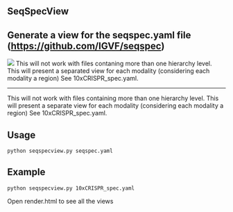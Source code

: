 ## SeqSpecView
Generate a view for the seqspec.yaml file  (https://github.com/IGVF/seqspec)
---
<image src='seqspecview.png'>
This will not work with files contaning more than one hierarchy level.
This will present a separated view for each modality (considering each modality a region) See 10xCRISPR_spec.yaml.

---
This will not work with files containing more than one hierarchy level.
This will present a separate view for each modality (considering each modality a region) See 10xCRISPR_spec.yaml.


## Usage
```
python seqspecview.py seqspec.yaml
```


## Example
```
python seqspecview.py 10xCRISPR_spec.yaml
```
Open render.html to see all the views  
